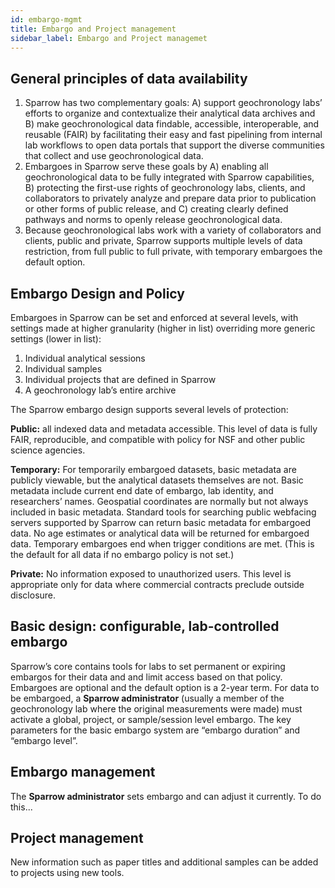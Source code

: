 ```yaml
---
id: embargo-mgmt
title: Embargo and Project management
sidebar_label: Embargo and Project managemet
---
```


## General principles of data availability
1) Sparrow has two complementary goals: A) support geochronology labs’ efforts to organize and contextualize their analytical data archives and B) make geochronological data findable, accessible, interoperable, and reusable (FAIR) by facilitating their easy and fast pipelining from internal lab workflows to open data portals that support the diverse communities that collect and use geochronological data.
2) Embargoes in Sparrow serve these goals by A) enabling all geochronological data to be fully integrated with Sparrow capabilities, B) protecting the first-use rights of geochronology labs, clients, and collaborators to privately analyze and prepare data prior to publication or other forms of public release, and C) creating clearly defined pathways and norms to openly release geochronological data.  
3) Because geochronological labs work with a variety of collaborators and clients, public and private, Sparrow supports multiple levels of data restriction, from full public to full private, with temporary embargoes the default option.

## Embargo Design and Policy
Embargoes in Sparrow can be set and enforced at several levels, with settings made at higher granularity (higher in list) overriding more generic settings (lower in list):
1) Individual analytical sessions
2) Individual samples
3) Individual projects that are defined in Sparrow
4) A geochronology lab’s entire archive

The Sparrow embargo design supports several levels of protection:

**Public:** all indexed data and metadata accessible. This level of data is fully FAIR, reproducible, and compatible with policy for NSF and other public science agencies.

**Temporary:** For temporarily embargoed datasets, basic metadata are publicly viewable, but the analytical datasets themselves are not. Basic metadata include current end date of embargo, lab identity, and researchers’ names.  Geospatial coordinates are normally but not always included in basic metadata.  Standard tools for searching public webfacing servers supported by Sparrow can return basic metadata for embargoed data. No age estimates or analytical data will be returned for embargoed data.  Temporary embargoes end when trigger conditions are met.  (This is the default for all data if no embargo policy is not set.)

**Private:** No information exposed to unauthorized users. This level is appropriate only for data where commercial contracts preclude outside disclosure.

## Basic design: configurable, lab-controlled embargo
Sparrow’s core contains tools for labs to set permanent or expiring embargos for their data and and limit access based on that policy. Embargoes are optional and the default option is a 2-year term.  For data to be embargoed, a **Sparrow administrator** (usually a member of the geochronology lab where the original measurements were made) must activate a global, project, or sample/session level embargo. The key parameters for the basic embargo system are “embargo duration” and “embargo level”.

## Embargo management
The **Sparrow administrator** sets embargo and can adjust it currently. To do this... <!-- Add in some additional instructions here. -->

## Project management
New information such as paper titles and additional samples can be added to projects using new tools. <!-- Add some information on the new tools for these edits from Casey. -->